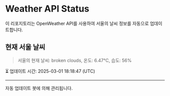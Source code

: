 
# Weather API Status

이 리포지토리는 OpenWeather API를 사용하여 서울의 날씨 정보를 자동으로 업데이트합니다.

## 현재 서울 날씨
> 서울의 현재 날씨: broken clouds, 온도: 6.47°C, 습도: 56%

⏳ 업데이트 시간: 2025-03-01 18:18:47 (UTC)

---
자동 업데이트 봇에 의해 관리됩니다.
